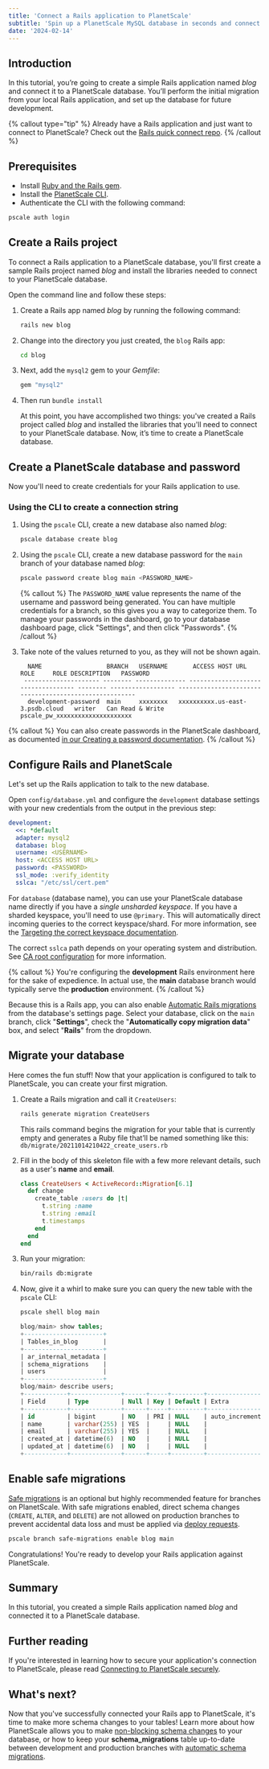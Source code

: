 ```yaml
---
title: 'Connect a Rails application to PlanetScale'
subtitle: 'Spin up a PlanetScale MySQL database in seconds and connect to a Rails application'
date: '2024-02-14'
---
```


## Introduction

In this tutorial, you’re going to create a simple Rails application named _blog_ and connect it to a PlanetScale database. You’ll perform the initial migration from your local Rails application, and set up the database for future development.

{% callout type="tip" %}
Already have a Rails application and just want to connect to PlanetScale? Check out the [Rails quick connect repo](https://github.com/planetscale/connection-examples/tree/main/ruby).
{% /callout %}

## Prerequisites

- Install [Ruby and the Rails gem](https://guides.rubyonrails.org/getting_started.html#creating-a-new-rails-project-installing-rails).
- Install the [PlanetScale CLI](https://github.com/planetscale/cli).
- Authenticate the CLI with the following command:

```bash
pscale auth login
```

## Create a Rails project

To connect a Rails application to a PlanetScale database, you'll first create a sample Rails project named _blog_ and install the libraries needed to connect to your PlanetScale database.

Open the command line and follow these steps:

1. Create a Rails app named _blog_ by running the following command:

   ```bash
   rails new blog
   ```

2. Change into the directory you just created, the `blog` Rails app:

   ```bash
   cd blog
   ```

3. Next, add the `mysql2` gem to your _Gemfile_:

   ```ruby
   gem "mysql2"
   ```

4. Then run `bundle install`

   At this point, you have accomplished two things: you've created a Rails project called _blog_ and installed the libraries that you'll need to connect to your PlanetScale database. Now, it’s time to create a PlanetScale database.

## Create a PlanetScale database and password

Now you'll need to create credentials for your Rails application to use.

### Using the CLI to create a connection string

1. Using the `pscale` CLI, create a new database also named _blog_:

   ```bash
   pscale database create blog
   ```

2. Using the `pscale` CLI, create a new database password for the `main` branch of your database named _blog_:

   ```bash
   pscale password create blog main <PASSWORD_NAME>
   ```

   {% callout %}
   The `PASSWORD_NAME` value represents the name of the username and password being generated. You can have multiple credentials for a branch, so this gives you a way to categorize them. To manage your passwords in the dashboard, go to your database dashboard page, click "Settings", and then click "Passwords".
   {% /callout %}

3. Take note of the values returned to you, as they will not be shown again.

   ```
     NAME                  BRANCH   USERNAME       ACCESS HOST URL                     ROLE     ROLE DESCRIPTION   PASSWORD
    --------------------- -------- -------------- ----------------------------------- -------- ------------------ -------------------------------------------------------
     development-password  main     xxxxxxxx   xxxxxxxxxx.us-east-3.psdb.cloud   writer   Can Read & Write   pscale_pw_xxxxxxxxxxxxxxxxxxxxx
   ```

{% callout %}
You can also create passwords in the PlanetScale dashboard, as documented [in our Creating a password documentation](/docs/concepts/connection-strings#creating-a-password).
{% /callout %}

## Configure Rails and PlanetScale

Let's set up the Rails application to talk to the new database.

Open `config/database.yml` and configure the `development` database settings with your new credentials from the output in the previous step:

```yaml
development:
  <<: *default
  adapter: mysql2
  database: blog
  username: <USERNAME>
  host: <ACCESS HOST URL>
  password: <PASSWORD>
  ssl_mode: :verify_identity
  sslca: "/etc/ssl/cert.pem"
```

For `database` (database name), you can use your PlanetScale database name directly if you have a _single unsharded keyspace_. If you have a sharded keyspace, you'll need to use `@primary`. This will automatically direct incoming queries to the correct keyspace/shard. For more information, see the [Targeting the correct keyspace documentation](/docs/sharding/targeting-correct-keyspace).

The correct `sslca` path depends on your operating system and distribution. See [CA root configuration](/docs/concepts/secure-connections#ca-root-configuration) for more information.

{% callout %}
You're configuring the **development** Rails environment here for the sake of expedience. In actual use, the **main** database branch would typically serve the **production** environment.
{% /callout %}

Because this is a Rails app, you can also enable [Automatic Rails migrations](/docs/tutorials/automatic-rails-migrations) from the database's settings page. Select your database, click on the `main` branch, click "**Settings**", check the "**Automatically copy migration data**" box, and select "**Rails**" from the dropdown.

## Migrate your database

Here comes the fun stuff! Now that your application is configured to talk to PlanetScale, you can create your first migration.

1. Create a Rails migration and call it `CreateUsers`:

   ```bash
   rails generate migration CreateUsers
   ```

   This rails command begins the migration for your table that is currently empty and generates a Ruby file that’ll be named something like this:
   `db/migrate/20211014210422_create_users.rb`

2. Fill in the body of this skeleton file with a few more relevant details, such as a user's **name** and **email**.

   ```ruby
   class CreateUsers < ActiveRecord::Migration[6.1]
     def change
       create_table :users do |t|
         t.string :name
         t.string :email
         t.timestamps
       end
     end
   end
   ```

3. Run your migration:

   ```bash
   bin/rails db:migrate
   ```

4. Now, give it a whirl to make sure you can query the new table with the `pscale` CLI:

   ```bash
   pscale shell blog main
   ```

   ```sql
   blog/main> show tables;
   +----------------------+
   | Tables_in_blog       |
   +----------------------+
   | ar_internal_metadata |
   | schema_migrations    |
   | users                |
   +----------------------+
   blog/main> describe users;
   +------------+--------------+------+-----+---------+----------------+
   | Field      | Type         | Null | Key | Default | Extra          |
   +------------+--------------+------+-----+---------+----------------+
   | id         | bigint       | NO   | PRI | NULL    | auto_increment |
   | name       | varchar(255) | YES  |     | NULL    |                |
   | email      | varchar(255) | YES  |     | NULL    |                |
   | created_at | datetime(6)  | NO   |     | NULL    |                |
   | updated_at | datetime(6)  | NO   |     | NULL    |                |
   +------------+--------------+------+-----+---------+----------------+
   ```

## Enable safe migrations

[Safe migrations](/docs/concepts/safe-migrations) is an optional but highly recommended feature for branches on PlanetScale. With safe migrations enabled, direct schema changes (`CREATE`, `ALTER`, and `DELETE`) are not allowed on production branches to prevent accidental data loss and must be applied via [deploy requests](/docs/concepts/planetscale-workflow).

```bash
pscale branch safe-migrations enable blog main
```

Congratulations! You're ready to develop your Rails application against PlanetScale.

## Summary

In this tutorial, you created a simple Rails application named _blog_ and connected it to a PlanetScale database.

## Further reading

If you're interested in learning how to secure your application's connection to PlanetScale, please read [Connecting to PlanetScale securely](/docs/concepts/secure-connections).

## What's next?

Now that you've successfully connected your Rails app to PlanetScale, it's time to make more schema changes to your tables! Learn more about how PlanetScale allows you to make [non-blocking schema changes](/docs/concepts/nonblocking-schema-changes) to your database, or how to keep your **schema_migrations** table up-to-date between development and production branches with [automatic schema migrations](/docs/tutorials/automatic-rails-migrations).
